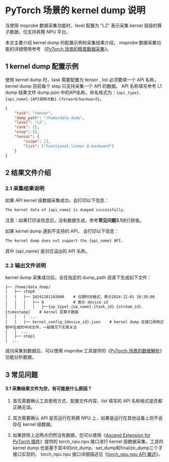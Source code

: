 # PyTorch 场景的 kernel dump 说明

当使用 msprobe 数据采集功能时，level 配置为 "L2" 表示采集 kernel 层级的算子数据，仅支持昇腾 NPU 平台。 

本文主要介绍 kernel dump 的配置示例和采集结果介绍， msprobe 数据采集功能的详细使用参考 《[PyTorch 场景的精度数据采集](./05.data_dump_PyTorch.md)》。

## 1 kernel dump 配置示例

使用 kernel dump 时，task 需要配置为 tensor , list 必须要填一个 API 名称，kernel dump 目前每个 step 只支持采集一个 API 的数据。
API 名称填写参考 L1 dump 结果文件 dump.json 中的API名称，命名格式为：`{api_type}.{api_name}.{API调用次数}.{forward/backward}`。

```json
{
    "task": "tensor",
    "dump_path": "/home/data_dump",
    "level": "L2",
    "rank": [],
    "step": [],
    "tensor": {
        "scope": [],
        "list": ["Functional.linear.0.backward"]
    }
}
```

## 2 结果文件介绍

### 2.1 采集结果说明
    
如果 API kernel 级数据采集成功，会打印以下信息：

```bash
The kernel data of {api_name} is dumped successfully.
```

注意：如果打印该信息后，没有数据生成，参考**常见问题3.1**进行排查。

如果 kernel dump 遇到不支持的 API， 会打印以下信息：

```bash
The kernel dump does not support the {api_name} API.
```

其中 {api_name} 是对应溢出的 API 名称。

### 2.2 输出文件说明
kernel dump 采集成功后，会在指定的 dump_path 目录下生成如下文件：

```
├── /home/data_dump/
│   ├── step0
│   │   ├── 20241201103000    # 日期时间格式，表示2024-12-01 10:30:00
│   │   │   ├── 0             # 表示 device id
│   │   │   │   ├──{op_type}.{op_name}.{task_id}.{stream_id}.{timestamp}    # kernel 层算子数据
│   │   │  ...
│   │   ├── kernel_config_{device_id}.json    # kernel dump 在接口调用过程中生成的中间文件，一般情况下无需关注
│   │  ...     
│   ├── step1
│  ...
```
成功采集到数据后，可以使用 msprobe 工具提供的《[PyTorch 场景的数据解析](./14.data_parse_PyTorch.md)》功能分析数据。

## 3 常见问题

#### 3.1 采集结果文件为空，有可能是什么原因？

1. 首先需要确认工具使用方式、配置文件内容、list 填写的 API 名称格式是否都正确无误。

2. 其次需要确认 API 是否运行在昇腾 NPU 上，如果是运行在其他设备上则不会存在 kernel 级数据。

3. 如果排除上述两点仍然没有数据，您可以使用《[Ascend Extension for PyTorch 插件](https://gitee.com/ascend/pytorch)》提供的
torch_npu.npu 接口进行 kernel 层数据采集，工具的 kernel dump 也是基于其中的init_dump、set_dump和finalize_dump三个子接口实现的。
torch_npu.npu 接口详细描述见《[torch_npu.npu API 概述](https://www.hiascend.com/document/detail/zh/Pytorch/60RC3/apiref/apilist/ptaoplist_000192.html)》。
